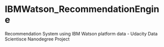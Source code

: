 # IBMWatson_RecommendationEngine
Recommendation System using IBM Watson platform data - Udacity Data Scientisce Nanodegree Project
